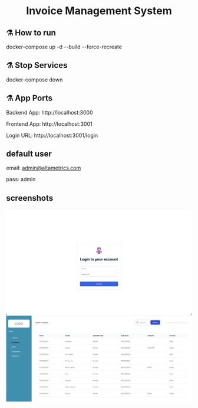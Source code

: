 <h1 align="center">Invoice Management System </h1>


## ⚗️ How to run
docker-compose up -d --build --force-recreate

## ⚗️ Stop Services
docker-compose down

## ⚗️ App Ports
Backend App: http://localhost:3000

Frontend App: http://localhost:3001

Login URL: http://localhost:3001/login

## default user
email: admin@altametrics.com

pass: admin

## screenshots

<p align="center">
  <img src="/screenshots/image1.png" width="680" title="hover text">
  <img src="/screenshots/image2.png" width="680" alt="accessibility text">
</p>